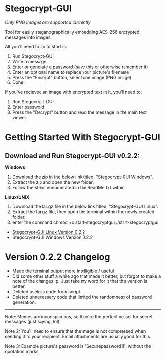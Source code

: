 # Stegocrypt-GUI
*Only PNG images are supported currently*

Tool for easily steganographically embedding AES-256 encrypted messages into images. 

All you'll need to do to start is:

1. Run Stegocrypt-GUI
2. Write a message
3. Enter or generate a password (save this or otherwise remember it)
4. Enter an optional name to replace your picture's filename
5. Press the "Encrypt" button, select one image (PNG image)
6. Done!

If you've recieved an image with encrypted text in it, you'll need to:

1. Run Stegocrypt-GUI
2. Enter password
3. Press the "Decrypt" button and read the message in the main text viewer.

# Getting Started With Stegocrypt-GUI

## Download and Run Stegocrypt-GUI v0.2.2:

**Windows**

1. Download the zip in the below link titled, "Stegocrypt-GUI Windows".
2. Extract the zip and open the new folder.
3. Follow the steps ennumerated in the ReadMe.txt within.

**Linux/UNIX**
1. Download the tar.gz file in the below link titled, "Stegocrypt-GUI Linux".
2. Extract the tar.gz file, then open the terminal within the newly created folder.
3. enter the command chmod +x start-stegocryptgui;./start-stegocryptgui


- [Stegocrypt-GUI Linux Version 0.2.2](https://github.com/Adri6336/stegocrypt-gui_dl/raw/0.2.2/Stegocrypt-GUI-Lin.tar.gz)
- [Stegocrypt-GUI Windows Version 0.2.2](https://github.com/Adri6336/stegocrypt-gui_dl/raw/0.2.2/Stegocrypt-GUI_Win.zip)


# Version 0.2.2 Changelog

- Made the terminal output more intelligible / useful
- Did some other stuff a while ago that made it better, but forgot to make a note of the changes :p. Just take my word for it that this version is better.
- Deleted useless code from script.
- Deleted unnecessary code that limited the randomness of password generation.


-------------------------

Note: Memes are inconspicuous, so they're the perfect vessel for secret messages (just saying, lol).

Note 2: You'll need to ensure that the image is not compressed when sending it to your recipient. Email attachments are usually good for this.

Note 3: Example picture's password is "Securepassword1!", without the quotation marks
